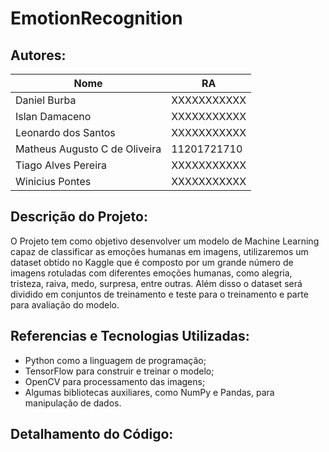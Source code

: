 # EmotionRecognition

## Autores:

| Nome                               | RA          |
|------------------------------------|-------------|
| Daniel Burba                       | XXXXXXXXXXX |
| Islan Damaceno                     | XXXXXXXXXXX |
| Leonardo dos Santos                | XXXXXXXXXXX |
| Matheus Augusto C de Oliveira      | 11201721710 |
| Tiago Alves Pereira                | XXXXXXXXXXX |
| Winicius Pontes                    | XXXXXXXXXXX |

## Descrição do Projeto:

O Projeto tem como objetivo desenvolver um modelo de Machine Learning capaz de classificar as emoções humanas em imagens, utilizaremos um dataset obtido no Kaggle que é composto por um grande número de imagens rotuladas com diferentes emoções humanas, como alegria, tristeza, raiva, medo, surpresa, entre outras. Além disso o dataset será dividido em conjuntos de treinamento e teste para o treinamento e parte para avaliação do modelo.

## Referencias e Tecnologias Utilizadas:

* Python como a linguagem de programação;
* TensorFlow para construir e treinar o modelo;
* OpenCV para processamento das imagens;
* Algumas bibliotecas auxiliares, como NumPy e Pandas, para manipulação de dados.

## Detalhamento do Código:
